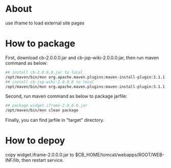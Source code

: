 # About

use iframe to load external site pages

# How to package

First, download cb-2.0.0.0.jar and cb-jsp-wiki-2.0.0.0.jar, then run maven command as below:

```bash
## install cb-2.0.0.0.jar to local
/opt/maven/bin/mvn org.apache.maven.plugins:maven-install-plugin:3.1.1:install-file  -Dfile=cb-2.0.0.0.jar -DgroupId=com.intland -DartifactId=cb-core -Dversion=2.0.0.0 -Dpackaging=jar
## install cb-jsp-wiki-2.0.0.0 to local
/opt/maven/bin/mvn org.apache.maven.plugins:maven-install-plugin:3.1.1:install-file  -Dfile=cb-jsp-wiki-2.0.0.0.jar -DgroupId=com.intland -DartifactId=cb-jsp-wiki -Dversion=2.0.0.0 -Dpackaging=jar
```

Second, run maven command as below to package jarfile:

```bash
## package widget.iframe-2.0.0.0.jar
/opt/maven/bin/mvn clean package
```

Finally, you can find jarfile in "target" directory.

# How to depoy

copy widget.iframe-2.0.0.0.jar to $CB_HOME/tomcat/webapps/ROOT/WEB-INF/lib, then restart service.